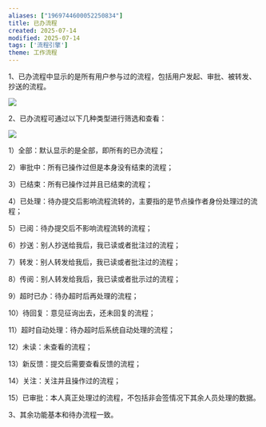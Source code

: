 ```yaml
---
aliases: ["1969744600052250834"]
title: 已办流程
created: 2025-07-14
modified: 2025-07-14
tags: ['流程引擎']
theme: 工作流程
---
```


1、已办流程中显示的是所有用户参与过的流程，包括用户发起、审批、被转发、抄送的流程。

![](64785da1fcfe561f649c9027a5af4e28.jpg)

2、已办流程可通过以下几种类型进行筛选和查看：

![](b80442f48faac50896d340c67f477eb3.jpg)

1）全部：默认显示的是全部，即所有的已办流程；

2）审批中：所有已操作过但是本身没有结束的流程；

3）已结束：所有已操作过并且已结束的流程；

4）已处理：待办提交后影响流程流转的，主要指的是节点操作者身份处理过的流程；

5）已阅：待办提交后不影响流程流转的流程；

6）抄送：别人抄送给我后，我已读或者批注过的流程；

7）转发：别人转发给我后，我已读或者批注过的流程；

8）传阅：别人转发给我后，我已读或者批示过的流程；

9）超时已办：待办超时后再处理的流程；

10）待回复：意见征询出去，还未回复的流程；

11）超时自动处理：待办超时后系统自动处理的流程；

12）未读：未查看的流程；

13）新反馈：提交后需要查看反馈的流程；

14）关注：关注并且操作过的流程；

15）已审批：本人真正处理过的流程，不包括非会签情况下其余人员处理的数据。

3、其余功能基本和待办流程一致。